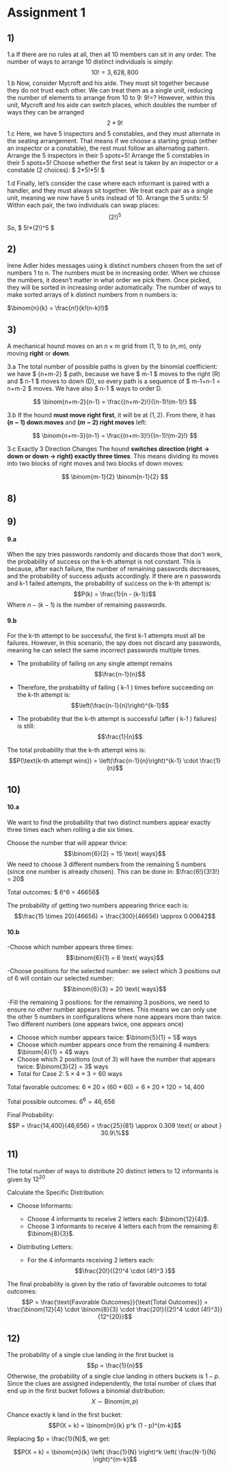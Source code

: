 # Assignment 1
## 1)
1.a If there are no rules at all, then all 10 members can sit in any order. The number of ways to arrange 10 distinct individuals is simply:
$$ 10!=3,628,800 $$
1.b Now, consider Mycroft and his aide. They must sit together because they do not trust each other. We can treat them as a single unit, reducing the number of elements to arrange from 10 to 9: 9!=?
However, within this unit, Mycroft and his aide can switch places, which doubles the number of ways they can be arranged 
$$ 2*9! $$
1.c Here, we have 5 inspectors and 5 constables, and they must alternate in the seating arrangement. That means if we choose a starting group (either an inspector or a constable), the rest must follow an alternating pattern.
Arrange the 5 inspectors in their 5 spots=5!
Arrange the 5 constables in their 5 spots=5!
Choose whether the first seat is taken by an inspector or a constable (2 choices): $ 2*5!*5! $

1.d Finally, let’s consider the case where each informant is paired with a handler, and they must always sit together. We treat each pair as a single unit, meaning we now have 5 units instead of 10. 
Arrange the 5 units: 5!
Within each pair, the two individuals can swap places: $$ (2!)^5 $$
So, $ 5!*(2!)^5 $

## 2)
Irene Adler hides messages using k distinct numbers chosen from the set of numbers 1 to n. The numbers must be in increasing order. When we choose the numbers, it doesn’t matter in what order we pick them. Once picked, they will be sorted in increasing order automatically. The number of ways to make sorted arrays of k distinct numbers from n numbers is:

$\binom{n}{k} = \frac{n!}{k!(n-k)!}$

## 3)
A mechanical hound moves on an $n \times m$ grid from $(1,1)$ to $(n,m)$, only moving **right** or **down**.

3.a The total number of possible paths is given by the binomial coefficient: we have
$ {n+m-2} $ path, because we have $ m-1 $ moves to the right (R) and $ n-1 $ moves to down (D), so every path is a sequence of 
$ m-1+n-1 = n+m-2 $ moves. We have also $ n-1 $ ways to order D.

$$
\binom{n+m-2}{n-1} = \frac{(n+m-2)!}{(n-1)!(m-1)!}
$$

3.b If the hound **must move right first**, it will be at $(1,2)$. From there, it has **$(n-1)$ down moves** and **$(m-2)$ right moves** left:

$$
\binom{n+m-3}{n-1} = \frac{(n+m-3)!}{(n-1)!(m-2)!}
$$

3.c Exactly 3 Direction Changes
The hound **switches direction (right → down or down → right) exactly three times**. This means dividing its moves into two blocks of right moves and two blocks of down moves:

$$
\binom{m-1}{2} \binom{n-1}{2}
$$

## 8)


## 9)

#### 9.a
When the spy tries passwords randomly and discards those that don't work, the probability of success on the k-th attempt is not constant. This is because, after each failure, the number of remaining passwords decreases, and the probability of success adjusts accordingly.
If there are n passwords and  k-1 failed attempts, the probability of success on the k-th attempt is:  
$$P(k) = \frac{1}{n - (k-1)}$$
Where $n - (k-1)$ is the number of remaining passwords.


#### 9.b

For the k-th attempt to be successful, the first k-1 attempts must all be failures. However, in this scenario, the spy does not discard any passwords, meaning he can select the same incorrect passwords multiple times.


   - The probability of failing on any single attempt remains $$\frac{n-1}{n}$$
   - Therefore, the probability of failing \( k-1 \) times before succeeding on the k-th attempt is:
   $$\left(\frac{n-1}{n}\right)^{k-1}$$

- The probability that the k-th attempt is successful (after \( k-1 \) failures) is still:
   $$\frac{1}{n}$$

The total probability that the k-th attempt wins is:
   $$P(\text{k-th attempt wins}) = \left(\frac{n-1}{n}\right)^{k-1} \cdot \frac{1}{n}$$




## 10)
#### 10.a
We want to find the probability that two distinct numbers appear exactly three times each when rolling a die six times.

Choose the number that will appear thrice: 
$$\binom{6}{2} = 15 \text{ ways}$$
We need to choose 3 different numbers from the remaining 5 numbers (since one number is already chosen). This can be done in: $\frac{6!}{3!3!} = 20$

Total outcomes: $ 6^6 = 46656$

The probability of getting two numbers appearing thrice each is:
   $$\frac{15 \times 20}{46656} = \frac{300}{46656} \approx 0.00642$$

#### 10.b

-Choose which number appears three times:
$$\binom{6}{1} = 6 \text{ ways}$$

-Choose positions for the selected number:
we select which 3 positions out of 6 will contain our selected number:
$$\binom{6}{3} = 20 \text{ ways}$$

-Fill the remaining 3 positions:
for the remaining 3 positions, we need to ensure no other number appears three times. This means we can only use the other 5 numbers in configurations where none appears more than twice.
Two different numbers (one appears twice, one appears once)
- Choose which number appears twice: $\binom{5}{1} = 5$ ways
- Choose which number appears once from the remaining 4 numbers: $\binom{4}{1} = 4$ ways
- Choose which 2 positions (out of 3) will have the number that appears twice: $\binom{3}{2} = 3$ ways
- Total for Case 2: $5 \times 4 \times 3 = 60$ ways

Total favorable outcomes: $6 \times 20 \times (60 + 60) = 6 \times 20 \times 120 = 14,400$

Total possible outcomes: $6^6 = 46,656$

Final Probability:
$$P = \frac{14,400}{46,656} = \frac{25}{81} \approx 0.309 \text{ or about } 30.9\%$$

## 11)
The total number of ways to distribute 20 distinct letters to 12 informants is given by $12^{20}$

Calculate the Specific Distribution:
   - Choose Informants:
     - Choose 4 informants to receive 2 letters each: $\binom{12}{4}$.
     - Choose 3 informants to receive 4 letters each from the remaining 8: $\binom{8}{3}$.

   - Distributing Letters:
     - For the 4 informants receiving 2 letters each:
       $$\frac{20!}{(2!)^4 \cdot (4!)^3 }$$


   The final probability is given by the ratio of favorable outcomes to total outcomes:
   $$P = \frac{\text{Favorable Outcomes}}{\text{Total Outcomes}} = \frac{\binom{12}{4} \cdot \binom{8}{3} \cdot \frac{20!}{(2!)^4 \cdot (4!)^3}}{12^{20}}$$


## 12)
The probability of a single clue landing in the first bucket is $$p = \frac{1}{n}$$ 
Otherwise, the probability of a single clue landing in others buckets is $1-p$.  Since the clues are assigned independently, the total number of clues that end up in the first bucket follows a binomial distribution:
$$X \sim \text{Binom}(m, p)$$

Chance exactly k land in the first bucket:
$$P(X = k) = \binom{m}{k} p^k (1 - p)^{m-k}$$

Replacing $p = \frac{1}{N}$, we get:

$$P(X = k) = \binom{m}{k} \left( \frac{1}{N} \right)^k \left( \frac{N-1}{N} \right)^{m-k}$$
